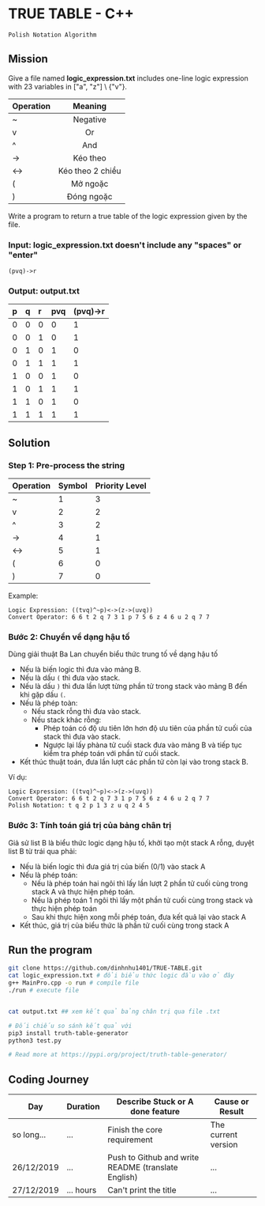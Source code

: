 # TRUE TABLE - C++

`Polish Notation Algorithm`

## Mission

Give a file named **logic_expression.txt** includes one-line  logic expression with 23 variables in ["a", "z"] \ {"v"}.

| Operation |      Meaning     |
| :-------- | :--------------: |
| ~         |     Negative     |
| v         |        Or        |
| ^         |       And        |
| ->        |     Kéo theo     |
| <->       | Kéo theo 2 chiều |
| (         |     Mở ngoặc     |
| )         |    Đóng ngoặc    |

Write a program to return a true table of the logic expression given by the file.

### Input: logic_expression.txt doesn't include any "spaces" or "enter"

    (pvq)->r

### Output: output.txt

| p   | q   | r   | pvq | (pvq)->r |
| :-- | :-- | :-- | :-- | :------- |
| 0   | 0   | 0   | 0   | 1        |
| 0   | 0   | 1   | 0   | 1        |
| 0   | 1   | 0   | 1   | 0        |
| 0   | 1   | 1   | 1   | 1        |
| 1   | 0   | 0   | 1   | 0        |
| 1   | 0   | 1   | 1   | 1        |
| 1   | 1   | 0   | 1   | 0        |
| 1   | 1   | 1   | 1   | 1        |

## Solution

### Step 1: Pre-process the string

| Operation |  Symbol | Priority Level |
| :-------- | :------ | :------------- |
| ~         | 1       | 3              |
| v         | 2       | 2              |
| ^         | 3       | 2              |
| ->        | 4       | 1              |
| <->       | 5       | 1              |
| (         | 6       | 0              |
| )         | 7       | 0              |

Example:

    Logic Expression: ((tvq)^~p)<->(z->(uvq))
    Convert Operator: 6 6 t 2 q 7 3 1 p 7 5 6 z 4 6 u 2 q 7 7

### Bước 2: Chuyển về dạng hậu tố

Dùng giải thuật Ba Lan chuyển biểu thức trung tố về dạng hậu tố

- Nếu là biến logic thì đưa vào mảng B.
- Nếu là dấu `(` thì đưa vào stack.
- Nếu là dấu `)` thì đưa lần lượt từng phần tử trong stack vào mảng B đến khi gặp dấu `(`.
- Nếu là phép toàn:
  - Nếu stack rỗng thì đưa vào stack.
  - Nếu stack khác rỗng:
    - Phép toán có độ ưu tiên lớn hơn độ ưu tiên của phần tử cuối của stack thì đưa vào stack.
    - Ngược lại lấy phàna tử cuối stack đưa vào mảng B và tiếp tục kiểm tra phép toán với phần tử cuối stack.
- Kết thúc thuật toán, đưa lần lượt các phần tử còn lại vào trong stack B.

Ví dụ:

    Logic Expression: ((tvq)^~p)<->(z->(uvq))
    Convert Operator: 6 6 t 2 q 7 3 1 p 7 5 6 z 4 6 u 2 q 7 7
    Polish Notation: t q 2 p 1 3 z u q 2 4 5

### Bước 3: Tính toán giá trị của bảng chân trị

Giả sử list B là biểu thức logic dạng hậu tố, khởi tạo một stack A rỗng, duyệt list B từ trái qua phải:

- Nếu là biến logic thì đưa giá trị của biến (0/1) vào stack A
- Nếu là phép toán:
  - Nếu là phép toán hai ngôi thì lấy lần lượt 2 phần tử cuối cùng trong stack A và thực hiện phép toán.
  - Nếu là phép toán 1 ngôi thì lấy một phần tử cuối cùng trong stack và thực hiện phép toán
  - Sau khi thực hiện xong mỗi phép toán, đưa kết quả lại vào stack A
- Kết thúc, giá trị của biểu thức là phần tử cuối cùng trong stack A

## Run the program

```bash
git clone https://github.com/dinhnhu1401/TRUE-TABLE.git
cat logic_expression.txt # đổi biểu thức logic đầu vào ở đây
g++ MainPro.cpp -o run # compile file
./run # execute file


cat output.txt ## xem kết quả bảng chân trị qua file .txt

# Đối chiếu so sánh kết quả với
pip3 install truth-table-generator
python3 test.py

# Read more at https://pypi.org/project/truth-table-generator/
```

## Coding Journey

| Day        | Duration   | Describe Stuck or A done feature     |Cause or Result       |
|------------|------------|--------------------------------------|----------------------|
| so long... | ...        | Finish the core requirement          | The current version  |
| 26/12/2019 | ...        | Push to Github and write README (translate English)      | ...  |
| 27/12/2019 | ... hours  | Can't print the title                | ...  |
